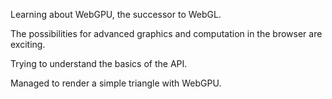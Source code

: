 Learning about WebGPU, the successor to WebGL.

The possibilities for advanced graphics and computation in the browser are exciting.

Trying to understand the basics of the API.

Managed to render a simple triangle with WebGPU.